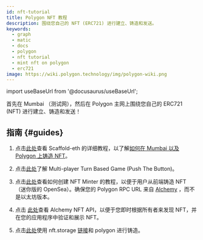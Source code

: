 ```yaml
---
id: nft-tutorial
title: Polygon NFT 教程
description: 围绕您自己的 NFT (ERC721) 进行建立、铸造和发送。
keywords:
  - graph
  - matic
  - docs
  - polygon
  - nft tutorial
  - mint nft on polygon
  - erc721
image: https://wiki.polygon.technology/img/polygon-wiki.png
---
```


import useBaseUrl from '@docusaurus/useBaseUrl';

首先在 Mumbai （测试网），然后在 Polygon 主网上围绕您自己的 ERC721 (NFT) 进行建立、铸造和发送！

## 指南 {#guides}

1. 点击[此处](https://github.com/scaffold-eth/scaffold-eth/tree/matic)查看 Scaffold-eth 的详细教程，以了解[如何在 Mumbai 以及 Polygon 上铸造 NFT](https://github.com/primeshprimesh/firstSimpleNFTProject)。

2. 点击[此处](https://docs.scaffoldeth.io/scaffold-eth/examples-branches/common-web3-patterns/push-the-button#side-quests)了解 Multi-player Turn Based Game (Push The Button)。

3. 点击[此处](https://docs.alchemy.com/alchemy/tutorials/nft-minter)查看如何创建 NFT Minter 的教程，以便于用户从前端铸造 NFT （迷你版的 OpenSea）。确保您的 Polygon RPC URL 来自 [Alchemy](https://alchemy.com/?a=polygon-docs) ，而不是以太坊版本。

4. 点击 [此处](https://docs.alchemy.com/alchemy/enhanced-apis/nft-api)查看 Alchemy NFT API，以便于您即时根据所有者来发现 NFT，并在您的应用程序中验证和展示 NFT。

5. 点击[此处](https://nftschool.dev/tutorial/mint-nftstorage-polygon/)使用 nft.storage [链接](https://nft.storage/)和 polygon 进行铸造。
